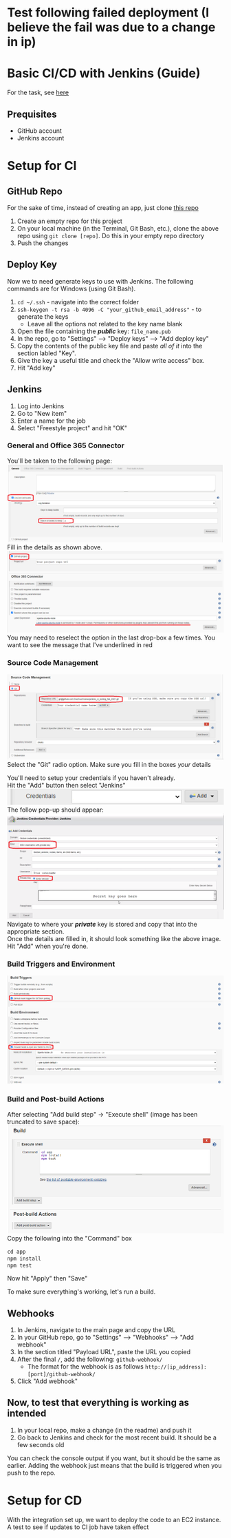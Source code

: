 # Test following failed deployment (I believe the fail was due to a change in ip)
# Basic CI/CD with Jenkins (Guide)

For the task, see [here](cicd_task.md)

## Prequisites
- GitHub account
- Jenkins account

# Setup for CI

## GitHub Repo
For the sake of time, instead of creating an app, just clone [this repo](https://github.com/khanmaster/jenkins_ci_testing_feb_2021)
1. Create an empty repo for this project
2. On your local machine (in the Terminal, Git Bash, etc.), clone the above repo using `git clone [repo]`. Do this in your empty repo directory
3. Push the changes

## Deploy Key
Now we to need generate keys to use with Jenkins. The following commands are for Windows (using Git Bash).
1. `cd ~/.ssh` - navigate into the correct folder
2. `ssh-keygen -t rsa -b 4096 -C "your_github_email_address"` - to generate the keys
    - Leave all the options not related to the key name blank
3. Open the file containing the ***public*** key: `file_name.pub`
4. In the repo, go to "Settings" --> "Deploy keys" --> "Add deploy key"
5. Copy the contents of the public key file and paste *all of it* into the section labled "Key".
6. Give the key a useful title and check the "Allow write access" box.
7. Hit "Add key"

## Jenkins
1. Log into Jenkins
2. Go to "New item"
3. Enter a name for the job
4. Select "Freestyle project" and hit "OK"

### General and Office 365 Connector
You'll be taken to the following page:  
![general](./images/jenkins_00.png)  
Fill in the details as shown above.  
![office 365 connector](./images/jenkins_05.png)  
You may need to reselect the option in the last drop-box a few times. You want to see the message that I've underlined in red  
### Source Code Management
![source code management](./images/jenkins_01.png)  
Select the "Git" radio option. Make sure you fill in the boxes *your* details

You'll need to setup your credentials if you haven't already.  
Hit the "Add" button then select "Jenkins"  
![add button example](./images/jenkins_add_button_00.png)  
The follow pop-up should appear:  
![adding credntials](./images/jenkins_04.png)  
Navigate to where your ***private*** key is stored and copy that into the appropriate section.  
Once the details are filled in, it should look something like the above image. Hit "Add" when you're done.  

### Build Triggers and Environment
![build triggers and environment](./images/jenkins_02.png)  

### Build and Post-build Actions
After selecting "Add build step" -> "Execute shell" (image has been truncated to save space):  
![build and post-build](./images/jenkins_03.png)  
Copy the following into the "Command" box
```
cd app
npm install
npm test
```
Now hit "Apply" then "Save"  

To make sure everything's working, let's run a build.

## Webhooks
1. In Jenkins, navigate to the main page and copy the URL
2. In your GitHub repo, go to "Settings" --> "Webhooks" --> "Add webhook"
3. In the section titled "Payload URL", paste the URL you copied
4. After the final `/`, add the following: `github-webhook/`
    - The format for the webhook is as follows `http://[ip_address]:[port]/github-webhook/`
5. Click "Add webhook"

## Now, to test that everything is working as intended
1. In your local repo, make a change (in the readme) and push it
2. Go back to Jenkins and check for the most recent build. It should be a few seconds old  

You can check the console output if you want, but it should be the same as earlier. Adding the webhook just means that the build is triggered when you push to the repo.

# Setup for CD
With the integration set up, we want to deploy the code to an EC2 instance.  
A test to see if updates to CI job have taken effect
